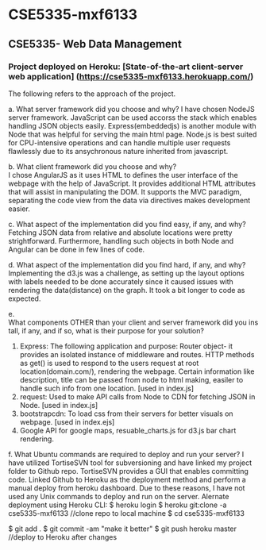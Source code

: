 # CSE5335-mxf6133
## CSE5335- Web Data Management
### Project deployed on Heroku: [State-of-the-art client-server web application] (https://cse5335-mxf6133.herokuapp.com/)

The following refers to the approach of the project.

a. What server framework did you choose and why?
I have chosen NodeJS server framework. JavaScript can be used accorss the stack which enables handling JSON objects easily. Express(embeddedjs) is another module with Node that was helpful for serving the main html page. Node.js is best suited for CPU-intensive operations and can handle multiple user requests flawlessly due to its ansychronous nature inherited from javascript.

b. What client framework did you choose and why?  
I chose AngularJS as it uses HTML to defines the user interface of the webpage with the help of JavaScript. It provides additional HTML attributes that will assist in manipulating the DOM. It supports the MVC paradigm, separating the code view from the data via directives makes development easier.

c. What aspect of the implementation did you find easy, if any, and why?  
Fetching JSON data from relative and absolute locations were pretty strightforward. Furthermore, handling such objects in both Node and Angular can be done in few lines of code. 

d. What aspect of the implementation did you find hard, if any, and why? 
Implementing the d3.js was a challenge, as setting up the layout options with labels needed to be done accurately since it caused issues with rendering the data(distance) on the graph. It took a bit longer to code as expected.
 
e. What components OTHER than your client and server framework did you install, if any, and if so, what is their purpose for your solution?
1. Express: The following application and purpose:
	Router object- it provides an isolated instance of middleware and routes. HTTP methods as get() is used to respond to the users request at root location(domain.com/), rendering the webpage. Certain information like description, title can be passed from node to html making, easiler to handle such info from one location. [used in index.js] 
2. 	request: Used to make API calls from Node to CDN for fetching JSON in Node. [used in index.js] 
3.  bootstrapcdn: To load css from their servers for better visuals on webpage. [used in index.ejs] 
4. Google API for google maps, resuable_charts.js for d3.js bar chart rendering.	 
  
f. What Ubuntu commands are required to deploy and run your server?
I have utilized TortiseSVN tool for subversioning and have linked my project folder to Github repo. TortiseSVN provides a GUI that enables committing code. Linked Github to Heroku as the deployment method and perform a manual deploy from heroku dashboard. Due to these reasons, I have not used any Unix commands to deploy and run on the server.
Alernate deployment using Heroku CLI:
$ heroku login
$ heroku git:clone -a cse5335-mxf6133	//clone repo to local machine
$ cd cse5335-mxf6133

$ git add .
$ git commit -am "make it better"
$ git push heroku master				//deploy to Heroku after changes
 


